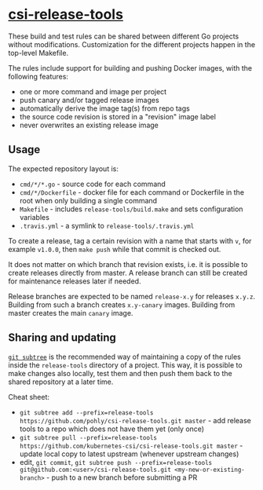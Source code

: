 # [csi-release-tools](https://github.com/kubernetes-csi/csi-release-tools)

These build and test rules can be shared between different Go projects
without modifications. Customization for the different projects happen
in the top-level Makefile.

The rules include support for building and pushing Docker images, with
the following features:
 - one or more command and image per project
 - push canary and/or tagged release images
 - automatically derive the image tag(s) from repo tags
 - the source code revision is stored in a "revision" image label
 - never overwrites an existing release image

Usage
-----

The expected repository layout is:
 - `cmd/*/*.go` - source code for each command
 - `cmd/*/Dockerfile` - docker file for each command or
   Dockerfile in the root when only building a single command
 - `Makefile` - includes `release-tools/build.make` and sets
   configuration variables
 - `.travis.yml` - a symlink to `release-tools/.travis.yml`

To create a release, tag a certain revision with a name that
starts with `v`, for example `v1.0.0`, then `make push`
while that commit is checked out.

It does not matter on which branch that revision exists, i.e. it is
possible to create releases directly from master. A release branch can
still be created for maintenance releases later if needed.

Release branches are expected to be named `release-x.y` for releases
`x.y.z`. Building from such a branch creates `x.y-canary`
images. Building from master creates the main `canary` image.

Sharing and updating
--------------------

[`git subtree`](https://github.com/git/git/blob/master/contrib/subtree/git-subtree.txt)
is the recommended way of maintaining a copy of the rules inside the
`release-tools` directory of a project. This way, it is possible to make
changes also locally, test them and then push them back to the shared
repository at a later time.

Cheat sheet:

- `git subtree add --prefix=release-tools https://github.com/pohly/csi-release-tools.git master` - add release tools to a repo which does not have them yet (only once)
- `git subtree pull --prefix=release-tools https://github.com/kubernetes-csi/csi-release-tools.git master` - update local copy to latest upstream (whenever upstream changes)
- edit, `git commit`, `git subtree push --prefix=release-tools git@github.com:<user>/csi-release-tools.git <my-new-or-existing-branch>` - push to a new branch before submitting a PR
